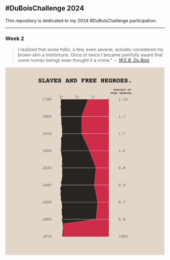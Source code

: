 ## #DuBoisChallenge 2024

This repository is dedicated to my 2024 #DuBoisChallenge participation.

------------------------------- 

### Week 2

> I realized that some folks, a few, even several, actually considered my brown skin a misfortune. Once or twice I became painfully aware that some human beings even thought it a crime.” 
> -- <cite>[W.E.B. Du Bois](https://penntoday.upenn.edu/news/times-and-life-web-du-bois-penn)</cite>

![](./challenge02/plate_w2.png)

